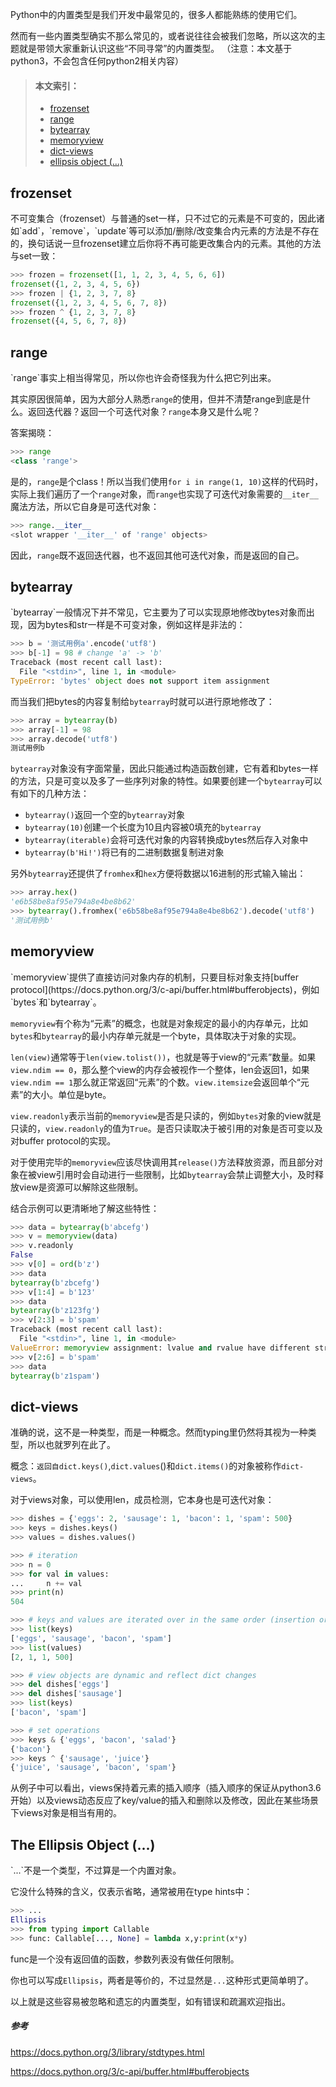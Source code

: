 Python中的内置类型是我们开发中最常见的，很多人都能熟练的使用它们。

然而有一些内置类型确实不那么常见的，或者说往往会被我们忽略，所以这次的主题就是带领大家重新认识这些“不同寻常”的内置类型。
（注意：本文基于python3，不会包含任何python2相关内容）

<blockquote id="bookmark">
  <h4>本文索引：</h4>
  <ul>
    <li><a href="#frozenset">frozenset</a></li>
    <li><a href="#range">range</a></li>
    <li><a href="#bytearray">bytearray</a></li>
    <li><a href="#memoryview">memoryview</a></li>
    <li><a href="#dict-views">dict-views</a></li>
    <li><a href="#ellipsis">ellipsis object (...)</a></li>
  </ul>
</blockquote>

<h2 id="frozenset">frozenset</h2>
不可变集合（frozenset）与普通的set一样，只不过它的元素是不可变的，因此诸如`add`，`remove`，`update`等可以添加/删除/改变集合内元素的方法是不存在的，换句话说一旦frozenset建立后你将不再可能更改集合内的元素。其他的方法与set一致：

```python
>>> frozen = frozenset([1, 1, 2, 3, 4, 5, 6, 6])
frozenset({1, 2, 3, 4, 5, 6})
>>> frozen | {1, 2, 3, 7, 8}
frozenset({1, 2, 3, 4, 5, 6, 7, 8})
>>> frozen ^ {1, 2, 3, 7, 8}
frozenset({4, 5, 6, 7, 8})
```

<h2 id="range">range</h2>
`range`事实上相当得常见，所以你也许会奇怪我为什么把它列出来。

其实原因很简单，因为大部分人熟悉`range`的使用，但并不清楚range到底是什么。返回迭代器？返回一个可迭代对象？`range`本身又是什么呢？

答案揭晓：

```python
>>> range
<class 'range'>
```

是的，`range`是个class！所以当我们使用`for i in range(1, 10)`这样的代码时，实际上我们遍历了一个`range`对象，而`range`也实现了可迭代对象需要的`__iter__`魔法方法，所以它自身是可迭代对象：

```python
>>> range.__iter__
<slot wrapper '__iter__' of 'range' objects>
```

因此，`range`既不返回迭代器，也不返回其他可迭代对象，而是返回的自己。

<h2 id="bytearray">bytearray</h2>
`bytearray`一般情况下并不常见，它主要为了可以实现原地修改bytes对象而出现，因为bytes和str一样是不可变对象，例如这样是非法的：

```python
>>> b = '测试用例a'.encode('utf8')
>>> b[-1] = 98 # change 'a' -> 'b'
Traceback (most recent call last):
  File "<stdin>", line 1, in <module>
TypeError: 'bytes' object does not support item assignment
```

而当我们把bytes的内容复制给`bytearray`时就可以进行原地修改了：

```python
>>> array = bytearray(b)
>>> array[-1] = 98
>>> array.decode('utf8')
测试用例b
```

`bytearray`对象没有字面常量，因此只能通过构造函数创建，它有着和bytes一样的方法，只是可变以及多了一些序列对象的特性。如果要创建一个`bytearray`可以有如下的几种方法：

- `bytearray()`返回一个空的`bytearray`对象
- `bytearray(10)`创建一个长度为10且内容被0填充的`bytearray`
- `bytearray(iterable)`会将可迭代对象的内容转换成bytes然后存入对象中
- `bytearray(b'Hi!')`将已有的二进制数据复制进对象

另外`bytearray`还提供了`fromhex`和`hex`方便将数据以16进制的形式输入输出：

```python
>>> array.hex()
'e6b58be8af95e794a8e4be8b62'
>>> bytearray().fromhex('e6b58be8af95e794a8e4be8b62').decode('utf8')
'测试用例b'
```

<h2 id="memoryview">memoryview</h2>
`memoryview`提供了直接访问对象内存的机制，只要目标对象支持[buffer protocol](https://docs.python.org/3/c-api/buffer.html#bufferobjects)，例如`bytes`和`bytearray`。

`memoryview`有个称为“元素”的概念，也就是对象规定的最小的内存单元，比如`bytes`和`bytearray`的最小内存单元就是一个byte，具体取决于对象的实现。

`len(view)`通常等于`len(view.tolist())`，也就是等于view的“元素”数量。如果`view.ndim == 0`，那么整个view的内存会被视作一个整体，len会返回1，如果`view.ndim == 1`那么就正常返回“元素”的个数。`view.itemsize`会返回单个“元素”的大小。单位是byte。

`view.readonly`表示当前的`memoryview`是否是只读的，例如`bytes`对象的view就是只读的，`view.readonly`的值为`True`。是否只读取决于被引用的对象是否可变以及对buffer protocol的实现。

对于使用完毕的`memoryview`应该尽快调用其`release()`方法释放资源，而且部分对象在被view引用时会自动进行一些限制，比如`bytearray`会禁止调整大小，及时释放view是资源可以解除这些限制。

结合示例可以更清晰地了解这些特性：

```python
>>> data = bytearray(b'abcefg')
>>> v = memoryview(data)
>>> v.readonly
False
>>> v[0] = ord(b'z')
>>> data
bytearray(b'zbcefg')
>>> v[1:4] = b'123'
>>> data
bytearray(b'z123fg')
>>> v[2:3] = b'spam'
Traceback (most recent call last):
  File "<stdin>", line 1, in <module>
ValueError: memoryview assignment: lvalue and rvalue have different structures
>>> v[2:6] = b'spam'
>>> data
bytearray(b'z1spam')
```

<h2 id="dict-views">dict-views</h2>
准确的说，这不是一种类型，而是一种概念。然而typing里仍然将其视为一种类型，所以也就罗列在此了。

概念：`返回自dict.keys()`,`dict.values`()和`dict.items()`的对象被称作`dict-views`。

对于views对象，可以使用len，成员检测，它本身也是可迭代对象：

```python
>>> dishes = {'eggs': 2, 'sausage': 1, 'bacon': 1, 'spam': 500}
>>> keys = dishes.keys()
>>> values = dishes.values()

>>> # iteration
>>> n = 0
>>> for val in values:
...     n += val
>>> print(n)
504

>>> # keys and values are iterated over in the same order (insertion order)
>>> list(keys)
['eggs', 'sausage', 'bacon', 'spam']
>>> list(values)
[2, 1, 1, 500]

>>> # view objects are dynamic and reflect dict changes
>>> del dishes['eggs']
>>> del dishes['sausage']
>>> list(keys)
['bacon', 'spam']

>>> # set operations
>>> keys & {'eggs', 'bacon', 'salad'}
{'bacon'}
>>> keys ^ {'sausage', 'juice'}
{'juice', 'sausage', 'bacon', 'spam'}
```

从例子中可以看出，views保持着元素的插入顺序（插入顺序的保证从python3.6开始）以及views动态反应了key/value的插入和删除以及修改，因此在某些场景下views对象是相当有用的。

<h2 id="ellipsis">The Ellipsis Object (...)</h2>
`...`不是一个类型，不过算是一个内置对象。

它没什么特殊的含义，仅表示省略，通常被用在type hints中：

```python
>>> ...
Ellipsis
>>> from typing import Callable
>>> func: Callable[..., None] = lambda x,y:print(x*y)
```

func是一个没有返回值的函数，参数列表没有做任何限制。

你也可以写成`Ellipsis`，两者是等价的，不过显然是`...`这种形式更简单明了。

以上就是这些容易被忽略和遗忘的内置类型，如有错误和疏漏欢迎指出。

##### 参考

<https://docs.python.org/3/library/stdtypes.html>

<https://docs.python.org/3/c-api/buffer.html#bufferobjects>
